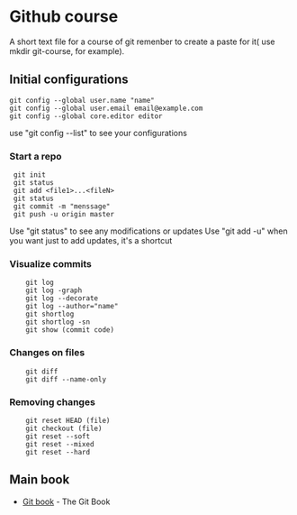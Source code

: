 # Github course

A short text file for a course of git remenber to create a paste for it( use mkdir git-course, for example).

## Initial configurations

```
git config --global user.name "name"
git config --global user.email email@example.com
git config --global core.editor editor
```

use "git config --list" to see your configurations

### Start a repo

```
 git init
 git status
 git add <file1>...<fileN>
 git status
 git commit -m "menssage"
 git push -u origin master 
```

Use "git status" to see any modifications or updates
Use "git add -u" when you want just to add updates, it's a shortcut


### Visualize commits

```
	git log
	git log -graph
	git log --decorate
	git log --author="name"
	git shortlog
	git shortlog -sn
	git show (commit code) 
```

### Changes on files

```
	git diff
	git diff --name-only
```

### Removing changes

```
	git reset HEAD (file)
	git checkout (file)
	git reset --soft
	git reset --mixed
	git reset --hard
```

## Main book
* [Git book](https://git-scm.com/book/en/v2) - The Git Book
